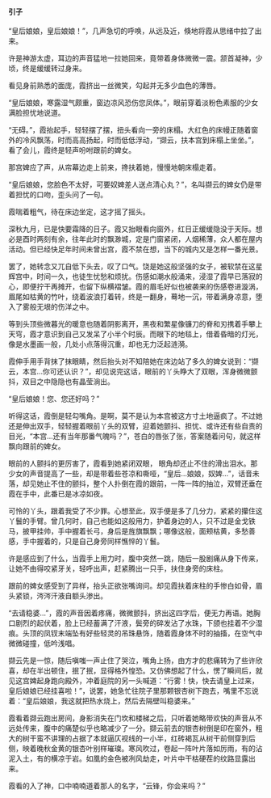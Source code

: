 #### 引子

“皇后娘娘，皇后娘娘！”，几声急切的呼唤，从远及近，倏地将霞从思绪中拉了出来。

许是神游太虚，耳边的声音猛地一拉她回来，竟带着身体微微一震。颔首凝神，少顷，终是缓缓转过身来。

看见身前熟悉的面庞，霞挤出一丝微笑，勾起并无多少血色的薄唇。

“皇后娘娘，寒露湿气颇重，窗边凉风恐伤您凤体。”，眼前穿着淡粉色素服的少女满脸担忧地说道。

“无碍。”，霞抬起手，轻轻摆了摆，扭头看向一旁的床榻。大红色的床幔正随着窗外的冷风飘荡，时而高高扬起，时而低低浮动，“撷云，扶本宫到床榻上坐坐。”，看了会儿，霞终是轻声吩咐跟前的婢女。

那宫婢应了声，从帘幕边走上前来，搀扶着她，慢慢地朝床榻走着。

“皇后娘娘，您脸色不太好，可要奴婢差人送点清心丸？”，名叫撷云的婢女仍是带着担忧的口吻，歪头问了一句。

霞喘着粗气，待在床边坐定，这才摇了摇头。

深秋九月，已是快要霜降的日子。霞又抬眼看向窗外，红日正缓缓隐没于天际。想必是酉时两刻有余，往年此时的飘渺城，定是门窗紧闭，人烟稀薄，众人都在屋内活动。但已经快足年时间未曾出宫，霞不禁在想，当下的城内又是怎样一番光景。

罢了，她转念又兀自低下头去，叹了口气。饶是她这般坚强的女子，被软禁在这星辉宫中，时间一久，也徒生忧愁和烦扰。伤感如潮水般涌来，浸湿了霞早已落寂的心，即便拧干再摊开，也留下纵横褶皱。霞的眉毛好似也被袭来的伤感卷进漩涡，眉尾如枯黄的竹叶，绕着波浪打着转，终是一翻身，蓦地一沉，带着满身凉意，堕入了雾般无垠的伤洋之中。

等到头顶些微暮光的暖意也随着阴影离开，黑夜和繁星像镰刀的脊和刃携着手攀上天穹，霞才意识到自己又发呆了小半个时辰。而眼下的地毯上，借着昏暗的灯光，像是水墨画一般，几处小点落得沉重，却也无力泛起涟漪。

霞伸手用手背抹了抹眼睛，然后抬头对不知陪她在床边站了多久的婢女说到：“撷云，本宫...你可还认识？”，却见说完这话，眼前的丫头睁大了双眼，浑身微微颤抖，双目之中隐隐也有晶莹淌出。

“皇后娘娘！您、您还好吗？”

听得这话，霞倒是轻勾嘴角。是啊，莫不是认为本宫被这方寸土地逼疯了。不过她还是伸出双手，轻轻握着眼前丫头的双臂，迎着她颤抖、担忧、或许还有些自责的目光，“本宫...还有当年那番气魄吗？”，苍白的唇张了张，答案随着问句，就这样飘向跟前的婢女。

眼前的人颤抖的更厉害了，霞看到她紧闭双眼， 眼角却还止不住的滑出泪水。那少女的声音提高了一些，却是带着些苍凉和嘶哑，“皇后...娘娘，奴婢...”，话音未落，却见她止不住的颤抖，整个人扑倒在霞的跟前，一阵一阵的抽泣，双臂还垂在霞在手中，此番已是冰凉如夜。

可怜的丫头，跟着我受了不少罪。心想至此，双手便是多了几分力，紧紧的攥住这丫鬟的手臂。曾几何时，自己也能如这般用力，护着身边的人，只不过是金戈铁马，披甲挂帅，手中握着长弓，身后是旌旗飘飘；哪像这般，面颊枯黄，多愁善感，手中握着的，只是自己身旁同样憔悴的丫鬟。

许是感应到了什么，当霞手上用力时，腹中突然一跳，随后一股剧痛从身下传来，让她不由得咬紧牙关，轻呼出声，赶紧腾出一只手，扶住身旁的床柱。

跟前的婢女感受到了异样，抬头正欲张嘴询问。却见霞扶着床柱的手惨白如骨，眉头紧锁，涔涔汗液自额头渗出。

“去请稳婆...”，霞的声音因着疼痛，微微颤抖，挤出这四字后，便无力再语。她胸口剧烈的起伏着，脸上已经蓄满了汗液，鬓旁的碎发沾了水珠，下颌也挂着不少湿痕。头顶的凤钗末端坠有好些轻灵的吊珠悬饰，随着霞身体不时的抽搐，在空气中微微碰撞，低吟浅唱。

撷云先是一惊，随后嗔嗤一声止住了哭泣，嘴角上扬，由方才的悲痛转为了些许欣喜，却在半出顿住，抿了抿，显得格外惶恐。又仿佛想起了什么，愣了瞬间后，就见这宫婢起身跑向殿外，冲着庭院的另一头喊道：“行雾！快，快去请皇上过来，皇后娘娘已经挂喜啦！”，说罢，她急忙往院子里那颗银杏树下跑去，嘴里不忘说着：“皇后娘娘，我这就把热水烧上，然后去隔壁叫稳婆来。”

霞看着撷云跑出房间，身影消失在门坎和楼梯之后，只听着她略带欢快的声音从不远处传来，腹中的痛楚似乎也略减少了一分。撷云前去的银杏树倒是印在窗外，粗大的树干蛮不讲理的占据了本就逼仄视线的一小半，红砖褐瓦从树干前侧穿到后侧，映着晚秋金黄的银杏叶别样璀璨。寒风吹过，卷起一阵叶片落如厉雨，有的沾泥入土，有的横凉于岩。如凰的金色被冽风劫走，叶片中干枯硬茬的纹路显露出来。

霞看的入了神，口中喃喃道着那人的名字，“云锋，你会来吗？”